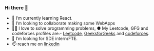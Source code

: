 ### Hi there 👋

- 🌱 I’m currently learning React.
- 👯 I’m looking to collaborate making some WebApps
- 🧑‍💻 I love to solve programming problems,
     ● My Leetcode, GFG and codeforces profiles are:- [Leetcode](https://www.leetcode.com/about_anuj), [GeeksforGeeks](https://auth.geeksforgeeks.org/user/about_anuj) and [codeforces](https://codeforces.com/profile/about-anuj).
- 🤔 I’m looking for SDE intern/FTE.
- 📫 reach me on [linkedin](https://www.linkedin.com/in/about-anuj/)
